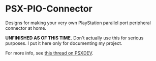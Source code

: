 # PSX-PIO-Connector
Designs for making your very own PlayStation parallel port peripheral connector at home.

**UNFINISHED AS OF THIS TIME.** Don't actually use this for serious purposes. I put it here only for documenting my project.

For more info, see [this thread on PSXDEV](http://www.psxdev.net/forum/viewtopic.php?f=62&t=3907).
